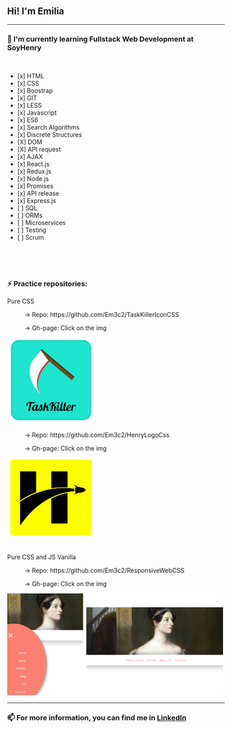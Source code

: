 
<h2> Hi! I'm Emilia</h2>
<hr/>
<div>
  <h3> 🌱  I'm currently learning Fullstack Web Development at SoyHenry</h3>
  <br/>
      <ul>
        <li> [x] HTML </li>
        <li> [x] CSS </li>
        <li> [x] Boostrap </li>
        <li> [x] GIT </li>
        <li> [x] LESS </li>
        <li> [x] Javascript </li>
        <li> [x] ES6 </li>
        <li> [x] Search Algorithms </li>
        <li> [x] Discrete Structures </li>
        <li> [X] DOM </li>
        <li> [X] API request </li>
        <li> [x] AJAX </li>
        <li> [x] React.js </li>
        <li> [x] Redux.js </li>
        <li> [x] Node.js </li>
        <li> [x] Promises </li>
        <li> [x] API release </li>
        <li> [x] Express.js </li>
        <li> [ ] SQL </li>
        <li> [ ] ORMs </li>
        <li> [ ] Microservices </li>
        <li> [ ] Testing </li>
        <li> [ ] Scrum </li>
      </ul>
        
        
     
  <br/><br/><br/>
  <h3> ⚡  Practice repositories:</h3></li> 
        <div> 
            <dl>
                <dt>Pure CSS</dt>
                <dd><p>-> Repo: https://github.com/Em3c2/TaskKillerIconCSS</p><p>-> Gh-page: Click on the img</p></dd>
                <a href='https://em3c2.github.io/TaskKillerIconCSS/'><img  width='200' src='https://github.com/Em3c2/Em3c2/blob/master/Task.png?raw=true'/></a> 
                <br/>
                <dd><p>-> Repo: https://github.com/Em3c2/HenryLogoCss<p></p> -> Gh-page: Click on the img</p></dd>
                <a href='https://em3c2.github.io/HenryLogoCss/'><img width='200' src='https://github.com/Em3c2/Em3c2/blob/master/Henry.png?raw=true'/></a>
                <br/><br/><br/>
                <dt>Pure CSS and JS Vanilla</dt>
                <dd><p> -> Repo: https://github.com/Em3c2/ResponsiveWebCSS</p><p> -> Gh-page: Click on the img</p></dd>
                <a href='https://em3c2.github.io/ResponsiveWebCSS'><img width='500' src='https://github.com/Em3c2/Em3c2/blob/master/Resp.png?raw=true'/></a>
            </dl>
        </div>
    <hr/>
    <h3> 📫  For more information, you can find me in <a href="https://www.linkedin.com/in/em3c2">LinkedIn</a></h3>
</div>

<br/><br/><br/>


<!--
**Em3c2/Em3c2** is a ✨ _special_ ✨ repository because its `README.md` (this file) appears on your GitHub profile.

Here are some ideas to get you started:

- 🔭 I’m currently working on ...
- 🌱 I’m currently learning ...
- 👯 I’m looking to collaborate on ...
- 🤔 I’m looking for help with ...
- 💬 Ask me about ...
- 📫 How to reach me: ...
- 😄 Pronouns: ...
- ⚡ Fun fact: ...
-->
